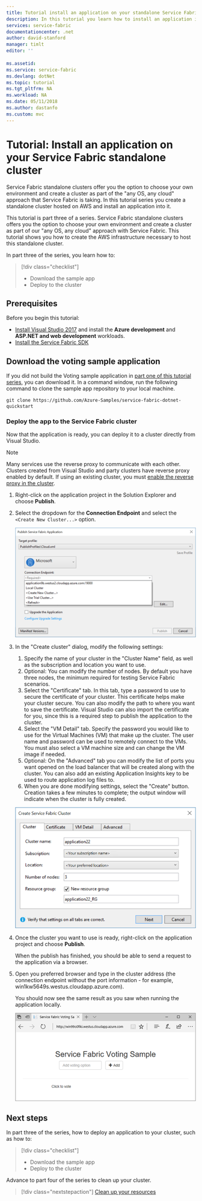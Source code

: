 ```yaml
---
title: Tutorial install an application on your standalone Service Fabric cluster - Azure Service Fabric | Microsoft Docs
description: In this tutorial you learn how to install an application into your standalone Service Fabric cluster.
services: service-fabric
documentationcenter: .net
author: david-stanford
manager: timlt
editor: ''

ms.assetid: 
ms.service: service-fabric
ms.devlang: dotNet
ms.topic: tutorial
ms.tgt_pltfrm: NA
ms.workload: NA
ms.date: 05/11/2018
ms.author: dastanfo
ms.custom: mvc
---
```

# Tutorial: Install an application on your Service Fabric standalone cluster

Service Fabric standalone clusters offer you the option to choose your own environment and create a cluster as part of the "any OS, any cloud" approach that Service Fabric is taking. In this tutorial series you create a standalone cluster hosted on AWS and install an application into it.

This tutorial is part three of a series.  Service Fabric standalone clusters offers you the option to choose your own environment and create a cluster as part of our "any OS, any cloud" approach with Service Fabric. This tutorial shows you how to create the AWS infrastructure necessary to host this standalone cluster.

In part three of the series, you learn how to:

> [!div class="checklist"]
> * Download the sample app
> * Deploy to the cluster

## Prerequisites

Before you begin this tutorial:

* [Install Visual Studio 2017](https://www.visualstudio.com/) and install the **Azure development** and **ASP.NET and web development** workloads.
* [Install the Service Fabric SDK](service-fabric-get-started.md)

## Download the voting sample application

If you did not build the Voting sample application in [part one of this tutorial series](service-fabric-tutorial-create-dotnet-app.md), you can download it. In a command window, run the following command to clone the sample app repository to your local machine.

```
git clone https://github.com/Azure-Samples/service-fabric-dotnet-quickstart
```

### Deploy the app to the Service Fabric cluster

Now that the application is ready, you can deploy it to a cluster directly from Visual Studio.

> [!NOTE]
> Many services use the reverse proxy to communicate with each other. Clusters created from Visual Studio and party clusters have reverse proxy enabled by default.  If using an existing cluster, you must [enable the reverse proxy in the cluster](service-fabric-reverseproxy.md#setup-and-configuration).

1. Right-click on the application project in the Solution Explorer and choose **Publish**.

2. Select the dropdown for the **Connection Endpoint** and select the `<Create New Cluster...>` option.

    ![Publish Dialog](./media/service-fabric-tutorial-deploy-app-to-party-cluster/publish-app.png)

3. In the "Create cluster" dialog, modify the following settings:

    1. Specify the name of your cluster in the "Cluster Name" field, as well as the subscription and location you want to use.
    2. Optional: You can modify the number of nodes. By default you have three nodes, the minimum required for testing Service Fabric scenarios.
    3. Select the "Certificate" tab. In this tab, type a password to use to secure the certificate of your cluster. This certificate helps make your cluster secure. You can also modify the path to where you want to save the certificate. Visual Studio can also import the certificate for you, since this is a required step to publish the application to the cluster.
    4. Select the "VM Detail" tab. Specify the password you would like to use for the Virtual Machines (VM) that make up the cluster. The user name and password can be used to remotely connect to the VMs. You must also select a VM machine size and can change the VM image if needed.
    5. Optional: On the "Advanced" tab you can modify the list of ports you want opened on the load balancer that will be created along with the cluster. You can also add an existing Application Insights key to be used to route application log files to.
    6. When you are done modifying settings, select the "Create" button. Creation takes a few minutes to complete; the output window will indicate when the cluster is fully created.

    ![Create Cluster Dialog](./media/service-fabric-tutorial-deploy-app-to-party-cluster/create-cluster.png)

4. Once the cluster you want to use is ready, right-click on the application project and choose **Publish**.

    When the publish has finished, you should be able to send a request to the application via a browser.

5. Open you preferred browser and type in the cluster address (the connection endpoint without the port information - for example, win1kw5649s.westus.cloudapp.azure.com).

    You should now see the same result as you saw when running the application locally.

    ![API Response from Cluster](./media/service-fabric-tutorial-deploy-app-to-party-cluster/response-from-cluster.png)

## Next steps

In part three of the series, how to deploy an application to your cluster, such as how to:

> [!div class="checklist"]
> * Download the sample app
> * Deploy to the cluster

Advance to part four of the series to clean up your cluster.

> [!div class="nextstepaction"]
> [Clean up your resources](service-fabric-tutorial-standalone-clean-up.md)